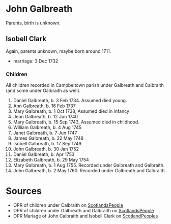 # John Galbreath

Parents, birth is unknown.

## Isobell Clark

Again, parents unknown, maybe born around 1711.

- marriage: 3 Dec 1732

### Children

All children recorded in Campbeltown parish under Galbreath and Calbraith (and some under Galbraith as well).

1.  Daniel Galbreath, b. 3 Feb 1734.  Assumed died young.
2.  Ann Galbreath, b. 16 Feb 1737
3.  Mary Galbreath, b. 1 Oct 1738, Assumed died in infancy
4.  Jean Galbreath, b. 12 Jun 1740
5.  Mary Galbreath, b. 15 Sep 1743, Assumed died in childhood.
6.  William Galbreath, b. 4 Aug 1745
7.  Janet Galbreath, b. 7 Jun 1747
8.  James Galbreath, b. 22 May 1748
9.  Isobell Galbreath, b. 17 Sep 1749
10.  John Galbreath, b. 30 Jan 1752
11.  Daniel Galbreath, b. Apr 1753
12.  Elizabeth Galbreath, b. 29 May 1754
13.  Mary Galbreath, b. 1 Aug 1755. Recorded under Galbreath and Galbraith.
14.  John Galbreath, b. 2 May 1760. Recorded under Galbreath and Galbraith.

# Sources

- OPR of children under Calbraith on [ScotlandsPeople](https://www.scotlandspeople.gov.uk/record-results?search_type=people&event=%28B%20OR%20C%20OR%20S%29&record_type%5B0%5D=opr_births&church_type=Old%20Parish%20Registers&dl_cat=church&dl_rec=church-births-baptisms&surname=calbraith&surname_so=fuzzy&forename_so=starts&from_year=1734&to_year=1760&parent_names_so=exact&parent_name_two=clark&parent_name_two_so=exact&record=Church%20of%20Scotland%20%28old%20parish%20registers%29%20Roman%20Catholic%20Church%20Other%20churches&sort=asc&order=Date&field=year)
- OPR of children under Galbreath and Galbraith on [ScotlandsPeople](https://www.scotlandspeople.gov.uk/record-results?search_type=people&event=%28B%20OR%20C%20OR%20S%29&record_type%5B0%5D=opr_births&church_type=Old%20Parish%20Registers&dl_cat=church&dl_rec=church-births-baptisms&surname=Galbreath&surname_so=fuzzy&forename_so=starts&from_year=1734&to_year=1760&parent_names_so=exact&parent_name_two=clark&parent_name_two_so=exact&record=Church%20of%20Scotland%20%28old%20parish%20registers%29%20Roman%20Catholic%20Church%20Other%20churches&sort=asc&order=Date&field=year)
- OPR Mariage of John Calbraith and Isobell Clark on [ScotlandPeoples](https://www.scotlandspeople.gov.uk/record-results?search_type=people&event=M&record_type%5B0%5D=opr_marriages&church_type=Old%20Parish%20Registers&dl_cat=church&dl_rec=church-banns-marriages&surname=calbraith&surname_so=exact&forename=john&forename_so=exact&spouse_name=clark&spouse_name_so=exact&from_year=1732&to_year=1732&record=Church%20of%20Scotland%20%28old%20parish%20registers%29%20Roman%20Catholic%20Church%20Other%20churches)
